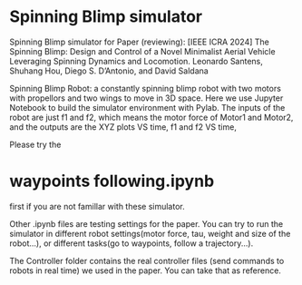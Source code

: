 # Spinning Blimp simulator
Spinning Blimp simulator for Paper (reviewing): 
[IEEE ICRA 2024] The Spinning Blimp: Design and Control of a Novel Minimalist Aerial Vehicle Leveraging Spinning Dynamics and Locomotion. Leonardo Santens, Shuhang Hou, Diego S. D’Antonio, and David Saldana

Spinning Blimp Robot: a constantly spinning blimp robot with two motors with propellors and two wings to move in 3D space.
Here we use Jupyter Notebook to build the simulator environment with Pylab. The inputs of the robot are just f1 and f2, which means the motor force of Motor1 and Motor2, and the outputs are the XYZ plots VS time, f1 and f2 VS time,  

Please try the 
# waypoints following.ipynb 
first if you are not famillar with these simulator.

Other .ipynb files are testing settings for the paper. You can try to run the simulator in different robot settings(motor force, tau, weight and size of the robot...), or different tasks(go to waypoints, follow a trajectory...).

The Controller folder contains the real controller files (send commands to robots in real time) we used in the paper. You can take that as reference.
